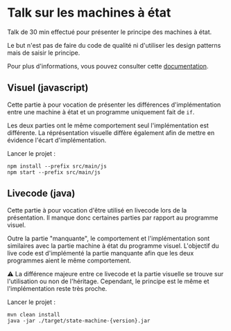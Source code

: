 # Talk sur les machines à état

Talk de 30 min effectué pour présenter le principe des machines à état.

Le but n'est pas de faire du code de qualité ni d'utiliser les design patterns mais de saisir le principe.

Pour plus d'informations, vous pouvez consulter cette [documentation](https://en.wikipedia.org/wiki/State_pattern).

## Visuel (javascript)

Cette partie à pour vocation de présenter les différences d'implémentation entre une machine à état
et un programme uniquement fait de `if`.

Les deux parties ont le même comportement seul l'implémentation est différente. La réprésentation
visuelle diffère également afin de mettre en évidence l'écart d'implémentation.

Lancer le projet :

```
npm install --prefix src/main/js
npm start --prefix src/main/js
```

## Livecode (java)

Cette partie à pour vocation d'être utilisé en livecode lors de la présentation. Il manque
donc certaines parties par rapport au programme visuel.

Outre la partie "manquante", le comportement et l'implémentation sont similaires avec la partie
machine à état du programme visuel. L'objectif du live code est d'implémenté la partie manquante
afin que les deux programmes aient le même comportement.

:warning: La différence majeure entre ce livecode et la partie visuelle se trouve sur l'utilisation
ou non de l'héritage. Cependant, le principe est le même et l'implémentation reste très proche.

Lancer le projet :

```
mvn clean install
java -jar ./target/state-machine-{version}.jar
```